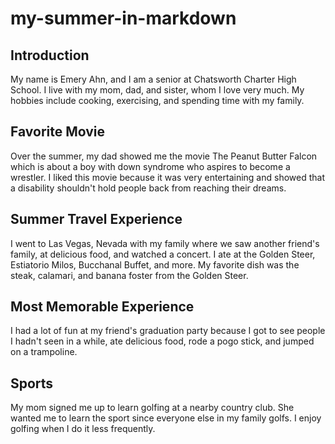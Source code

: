 # my-summer-in-markdown
## Introduction
My name is Emery Ahn, and I am a senior at Chatsworth Charter High School. I live with my mom, dad, and sister, whom I love very much. My hobbies include cooking, exercising, and spending time with my family.
## Favorite Movie
Over the summer, my dad showed me the movie The Peanut Butter Falcon which is about a boy with down syndrome who aspires to become a wrestler. I liked this movie because it was very entertaining and showed that a disability shouldn't hold people back from reaching their dreams.
## Summer Travel Experience
I went to Las Vegas, Nevada with my family where we saw another friend's family, at delicious food, and watched a concert. I ate at the Golden Steer, Estiatorio Milos, Bucchanal Buffet, and more. My favorite dish was the steak, calamari, and banana foster from the Golden Steer.
## Most Memorable Experience
I had a lot of fun at my friend's graduation party because I got to see people I hadn't seen in a while, ate delicious food, rode a pogo stick, and jumped on a trampoline.
## Sports
My mom signed me up to learn golfing at a nearby country club. She wanted me to learn the sport since everyone else in my family golfs. I enjoy golfing when I do it less frequently.
